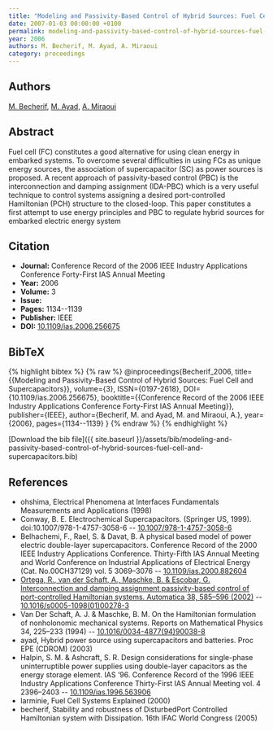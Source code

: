 ```yaml
---
title: "Modeling and Passivity-Based Control of Hybrid Sources: Fuel Cell and Supercapacitors"
date: 2007-01-03 00:00:00 +0100
permalink: modeling-and-passivity-based-control-of-hybrid-sources-fuel-cell-and-supercapacitors
year: 2006
authors: M. Becherif, M. Ayad, A. Miraoui
category: proceedings
---
```

 
## Authors
[M. Becherif](authors/mohamed-becherif), [M. Ayad](authors/m-y-ayad), [A. Miraoui](authors/abdellatif-miraoui)
 
## Abstract
Fuel cell (FC) constitutes a good alternative for using clean energy in embarked systems. To overcome several difficulties in using FCs as unique energy sources, the association of supercapacitor (SC) as power sources is proposed. A recent approach of passivity-based control (PBC) is the interconnection and damping assignment (IDA-PBC) which is a very useful technique to control systems assigning a desired port-controlled Hamiltonian (PCH) structure to the closed-loop. This paper constitutes a first attempt to use energy principles and PBC to regulate hybrid sources for embarked electric energy system
 
## Citation
- **Journal:** Conference Record of the 2006 IEEE Industry Applications Conference Forty-First IAS Annual Meeting
- **Year:** 2006
- **Volume:** 3
- **Issue:** 
- **Pages:** 1134--1139
- **Publisher:** IEEE
- **DOI:** [10.1109/ias.2006.256675](https://doi.org/10.1109/ias.2006.256675)
 
## BibTeX
{% highlight bibtex %}
{% raw %}
@inproceedings{Becherif_2006,
  title={{Modeling and Passivity-Based Control of Hybrid Sources: Fuel Cell and Supercapacitors}},
  volume={3},
  ISSN={0197-2618},
  DOI={10.1109/ias.2006.256675},
  booktitle={{Conference Record of the 2006 IEEE Industry Applications Conference Forty-First IAS Annual Meeting}},
  publisher={IEEE},
  author={Becherif, M. and Ayad, M. and Miraoui, A.},
  year={2006},
  pages={1134--1139}
}
{% endraw %}
{% endhighlight %}
 
[Download the bib file]({{ site.baseurl }}/assets/bib/modeling-and-passivity-based-control-of-hybrid-sources-fuel-cell-and-supercapacitors.bib)
 
## References
- ohshima, Electrical Phenomena at Interfaces Fundamentals Measurements and Applications (1998)
- Conway, B. E. Electrochemical Supercapacitors. (Springer US, 1999). doi:10.1007/978-1-4757-3058-6 -- [10.1007/978-1-4757-3058-6](https://doi.org/10.1007/978-1-4757-3058-6)
- Belhachemi, F., Rael, S. & Davat, B. A physical based model of power electric double-layer supercapacitors. Conference Record of the 2000 IEEE Industry Applications Conference. Thirty-Fifth IAS Annual Meeting and World Conference on Industrial Applications of Electrical Energy (Cat. No.00CH37129) vol. 5 3069–3076 -- [10.1109/ias.2000.882604](https://doi.org/10.1109/ias.2000.882604)
- [Ortega, R., van der Schaft, A., Maschke, B. & Escobar, G. Interconnection and damping assignment passivity-based control of port-controlled Hamiltonian systems. Automatica 38, 585–596 (2002)](interconnection-and-damping-assignment-passivity-based-control-of-port-controlled-hamiltonian-systems) -- [10.1016/s0005-1098(01)00278-3](https://doi.org/10.1016/s0005-1098(01)00278-3)
- Van Der Schaft, A. J. & Maschke, B. M. On the Hamiltonian formulation of nonholonomic mechanical systems. Reports on Mathematical Physics 34, 225–233 (1994) -- [10.1016/0034-4877(94)90038-8](https://doi.org/10.1016/0034-4877(94)90038-8)
- ayad, Hybrid power source using supercapacitors and batteries. Proc EPE (CDROM) (2003)
- Halpin, S. M. & Ashcraft, S. R. Design considerations for single-phase uninterruptible power supplies using double-layer capacitors as the energy storage element. IAS ’96. Conference Record of the 1996 IEEE Industry Applications Conference Thirty-First IAS Annual Meeting vol. 4 2396–2403 -- [10.1109/ias.1996.563906](https://doi.org/10.1109/ias.1996.563906)
- larminie, Fuel Cell Systems Explained (2000)
- becherif, Stability and robustness of DisturbedPort Controlled Hamiltonian system with Dissipation. 16th IFAC World Congress (2005)

